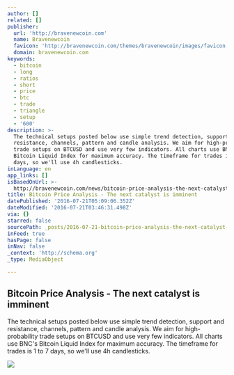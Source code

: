 ```yaml
---
author: []
related: []
publisher:
  url: 'http://bravenewcoin.com'
  name: Bravenewcoin
  favicon: 'http://bravenewcoin.com/themes/bravenewcoin/images/favicon.ico'
  domain: bravenewcoin.com
keywords:
  - bitcoin
  - long
  - ratios
  - short
  - price
  - btc
  - trade
  - triangle
  - setup
  - '600'
description: >-
  The technical setups posted below use simple trend detection, support and
  resistance, channels, pattern and candle analysis. We aim for high-probability
  trade setups on BTCUSD and use very few indicators. All charts use BNC's
  Bitcoin Liquid Index for maximum accuracy. The timeframe for trades is 1 to 7
  days, so we'll use 4h candlesticks.
inLanguage: en
app_links: []
isBasedOnUrl: >-
  http://bravenewcoin.com/news/bitcoin-price-analysis-the-next-catalyst-is-imminent/
title: Bitcoin Price Analysis - The next catalyst is imminent
datePublished: '2016-07-21T05:09:06.352Z'
dateModified: '2016-07-21T03:46:31.498Z'
via: {}
starred: false
sourcePath: _posts/2016-07-21-bitcoin-price-analysis-the-next-catalyst-is-imminent.md
inFeed: true
hasPage: false
inNav: false
_context: 'http://schema.org'
_type: MediaObject

---
```

<article style=""><h1>Bitcoin Price Analysis - The next catalyst is imminent</h1><p>The technical setups posted below use simple trend detection, support and resistance, channels, pattern and candle analysis. We aim for high-probability trade setups on BTCUSD and use very few indicators. All charts use BNC's Bitcoin Liquid Index for maximum accuracy. The timeframe for trades is 1 to 7 days, so we'll use 4h candlesticks.</p><img src="http://bravenewcoin.com/assets/Uploads/_resampled/CroppedImage400400-Whalclub-Cover.jpg" /></article>